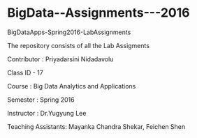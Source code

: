 # BigData--Assignments---2016

BigDataApps-Spring2016-LabAssignments

The repository consists of all the Lab Assigments

Contributor : Priyadarsini Nidadavolu

Class ID - 17

Course : Big Data Analytics and Applications

Semester : Spring 2016

Instructor : Dr.Yugyung Lee

Teaching Assistants: Mayanka Chandra Shekar, Feichen Shen
